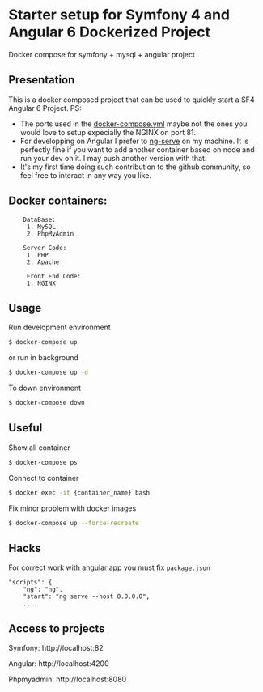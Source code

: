 
# Starter setup for Symfony 4 and Angular 6 Dockerized Project
Docker compose for symfony + mysql + angular project

## **Presentation**

This is a docker composed project that can be used to quickly start a SF4 Angular 6 Project.
PS:

 - The ports used in the [docker-compose.yml](https://github.com/tzgued/dockerPHP/blob/master/docker-compose.yml) maybe not the ones you would love to setup expecially the NGINX on port 81.
 - For developping on Angular I prefer to [ng-serve](https://github.com/angular/angular-cli/wiki/serve) on my machine. It is perfectly fine if you want to add another container based on node and run your dev on it. I may push another version with that.
 - It's my first time doing such contribution to the github community, so feel free to interact in any way you like.

## Docker containers:

		DataBase:
		 1. MySQL
		 2. PhpMyAdmin
		
		Server Code:
		 1. PHP
		 2. Apache
	 
		 Front End Code:
		 1. NGINX


Usage
-----
Run development environment
```bash
$ docker-compose up
```
or run in background
```bash
$ docker-compose up -d
```
To down environment
```bash
$ docker-compose down
```
Useful
------
Show all container
```bash
$ docker-compose ps
```
Connect to container
```bash
$ docker exec -it {container_name} bash
```
Fix minor problem with docker images
```bash
$ docker-compose up --force-recreate
```

Hacks
-----
For correct work with angular app you must fix `package.json`
```
"scripts": {
    "ng": "ng",
    "start": "ng serve --host 0.0.0.0",
    ....
```

Access to projects
------------------
Symfony: http://localhost:82

Angular: http://localhost:4200

Phpmyadmin: http://localhost:8080
